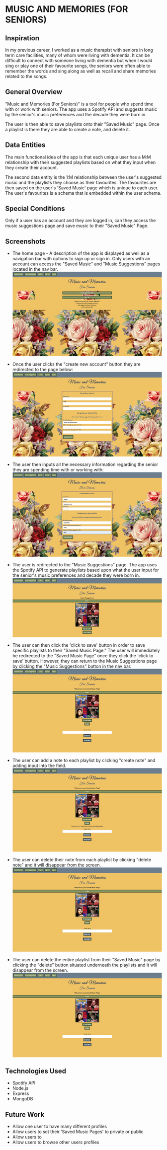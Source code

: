 # **MUSIC AND MEMORIES (FOR SENIORS)**

## Inspiration

In my previous career, I worked as a music therapist with seniors in long term care facilities, many of whom were living with dementia. It can be difficult to connect with someone living with dementia but when I would sing or play one of their favourite songs, the seniors were often able to remember the words and sing along as well as recall and share memories related to the songs.

## General Overview

"Music and Memories (For Seniors)" is a tool for people who spend time with or work with seniors. The app uses a Spotify API and suggests music by the senior's music preferences and the decade they were born in.

The user is then able to save playlists onto their "Saved Music" page. Once a playlist is there they are able to create a note, and delete it.

## Data Entities

The main functional idea of the app is that each unique user has a M:M relationship with their suggested playlists based on what they input when they create their account.

The second data entity is the 1:M relationship between the user's suggested music and the playlists they choose as their favourites. The favourites are then saved on the user's 'Saved Music' page which is unique to each user. The user's favourites is a schema that is embedded within the user schema.

## Special Conditions

Only if a user has an account and they are logged in, can they access the music suggestions page and save music to their "Saved Music" Page.

## Screenshots

- The home page - A description of the app is displayed as well as a navigation bar with options to sign up or sign in. Only users with an account can access the "Saved Music" and "Music Suggestions" pages located in the nav bar.
  ![Home Page](img/HomePage.png)

- Once the user clicks the "create new account" button they are redirected to the page below:
  !["Create New Account"](img/CreateNewAccountForm.png)

- The user then inputs all the necessary information regarding the senior they are spending time with or working with:
  ![User inputs information into the fields](img/CreateNewAccountWithInput.png)

- The user is redirected to the "Music Suggestions" page. The app uses the Spotify API to generate playlists based upon what the user input for the senior's music preferences and decade they were born in. ![Music Suggestions Page](img/MusicSuggestions.png)

- The user can then click the 'click to save' button in order to save specific playlists to their "Saved Music Page." The user will immediately be redirected to the "Saved Music Page" once they click the 'click to save' button. However, they can return to the Music Suggestions page by clicking the "Music Suggestions" button in the nav bar. ![Saved Music Page](img/SavedMusicPage.png)

- The user can add a note to each playlist by clicking "create note" and adding input into the field.
  ![User Creates Note and it displays on the page](img/SavedMusicPageWithNote.png)

- The user can delete their note from each playlist by clicking "delete note" and it will disappear from the screen.
  ![User Creates Note and it displays on the page](img/SavedMusicPageNoteDeleted.png)

- The user can delete the entire playlist from their "Saved Music" page by clicking the "delete" button situated underneath the playlists and it will disappear from the screen.
  ![User Creates Note and it displays on the page](img/SavedMusicPageNoteDeleted.png)

## Technologies Used

- Spotify API
- Node.js
- Express
- MongoDB

## Future Work

- Allow one user to have many different profiles
- Allow users to set their 'Saved Music Pages' to private or public
- Allow users to
- Allow users to browse other users profiles
